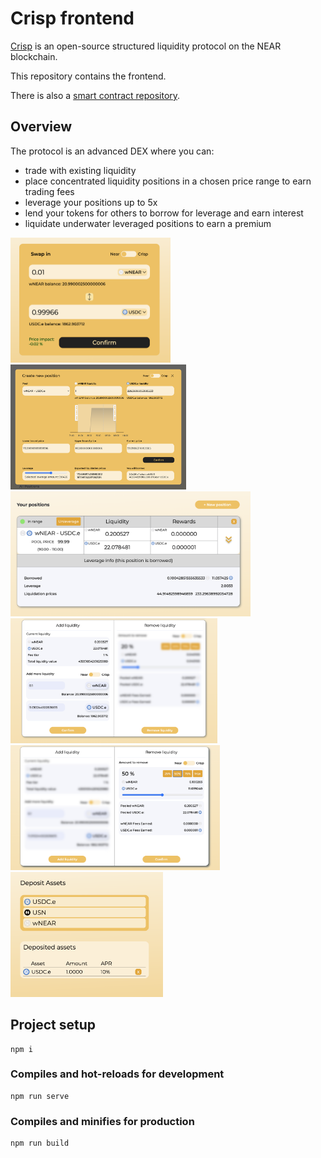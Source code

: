 # Crisp frontend

[Crisp](https://crisp.exchange/) is an open-source structured liquidity protocol on the NEAR blockchain.

This repository contains the frontend.

There is also a [smart contract repository](https://github.com/Mycelium-Lab/crisp-exchange).

## Overview

The protocol is an advanced DEX where you can:
- trade with existing liquidity
- place concentrated liquidity positions in a chosen price range to earn trading fees
- leverage your positions up to 5x
- lend your tokens for others to borrow for leverage and earn interest
- liquidate underwater leveraged positions to earn a premium

<img src="docs/img/swap.png" height=200>
<img src="docs/img/create-position.png" height=200>
<img src="docs/img/your-positions.png" height=200>
<img src="docs/img/add-liquidity.png" height=200>
<img src="docs/img/remove-liquidity.png" height=200>
<img src="docs/img/lend.png" height=200>

## Project setup
```
npm i
```

### Compiles and hot-reloads for development
```
npm run serve
```

### Compiles and minifies for production
```
npm run build
```
